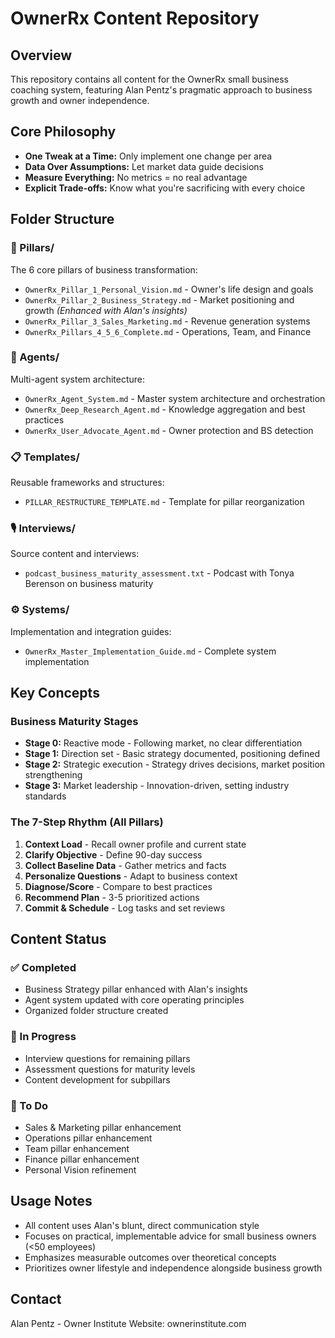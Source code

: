 # OwnerRx Content Repository

## Overview
This repository contains all content for the OwnerRx small business coaching system, featuring Alan Pentz's pragmatic approach to business growth and owner independence.

## Core Philosophy
- **One Tweak at a Time:** Only implement one change per area
- **Data Over Assumptions:** Let market data guide decisions
- **Measure Everything:** No metrics = no real advantage
- **Explicit Trade-offs:** Know what you're sacrificing with every choice

## Folder Structure

### 📁 Pillars/
The 6 core pillars of business transformation:
- `OwnerRx_Pillar_1_Personal_Vision.md` - Owner's life design and goals
- `OwnerRx_Pillar_2_Business_Strategy.md` - Market positioning and growth *(Enhanced with Alan's insights)*
- `OwnerRx_Pillar_3_Sales_Marketing.md` - Revenue generation systems
- `OwnerRx_Pillars_4_5_6_Complete.md` - Operations, Team, and Finance

### 🤖 Agents/
Multi-agent system architecture:
- `OwnerRx_Agent_System.md` - Master system architecture and orchestration
- `OwnerRx_Deep_Research_Agent.md` - Knowledge aggregation and best practices
- `OwnerRx_User_Advocate_Agent.md` - Owner protection and BS detection

### 📋 Templates/
Reusable frameworks and structures:
- `PILLAR_RESTRUCTURE_TEMPLATE.md` - Template for pillar reorganization

### 🎙️ Interviews/
Source content and interviews:
- `podcast_business_maturity_assessment.txt` - Podcast with Tonya Berenson on business maturity

### ⚙️ Systems/
Implementation and integration guides:
- `OwnerRx_Master_Implementation_Guide.md` - Complete system implementation

## Key Concepts

### Business Maturity Stages
- **Stage 0:** Reactive mode - Following market, no clear differentiation
- **Stage 1:** Direction set - Basic strategy documented, positioning defined
- **Stage 2:** Strategic execution - Strategy drives decisions, market position strengthening
- **Stage 3:** Market leadership - Innovation-driven, setting industry standards

### The 7-Step Rhythm (All Pillars)
1. **Context Load** - Recall owner profile and current state
2. **Clarify Objective** - Define 90-day success
3. **Collect Baseline Data** - Gather metrics and facts
4. **Personalize Questions** - Adapt to business context
5. **Diagnose/Score** - Compare to best practices
6. **Recommend Plan** - 3-5 prioritized actions
7. **Commit & Schedule** - Log tasks and set reviews

## Content Status

### ✅ Completed
- Business Strategy pillar enhanced with Alan's insights
- Agent system updated with core operating principles
- Organized folder structure created

### 🔄 In Progress
- Interview questions for remaining pillars
- Assessment questions for maturity levels
- Content development for subpillars

### 📝 To Do
- Sales & Marketing pillar enhancement
- Operations pillar enhancement
- Team pillar enhancement
- Finance pillar enhancement
- Personal Vision refinement

## Usage Notes
- All content uses Alan's blunt, direct communication style
- Focuses on practical, implementable advice for small business owners (<50 employees)
- Emphasizes measurable outcomes over theoretical concepts
- Prioritizes owner lifestyle and independence alongside business growth

## Contact
Alan Pentz - Owner Institute
Website: ownerinstitute.com